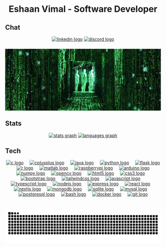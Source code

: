 <h1 align="center">Eshaan Vimal - Software Developer</h1>

###

<h2>Chat</h2>
<div align="center">
  <a href="https://www.linkedin.com/in/eshaan-vimal-47a939328/"><img src="https://raw.githubusercontent.com/maurodesouza/profile-readme-generator/master/src/assets/icons/social/linkedin/default.svg" width="52" height="40" alt="linkedin logo"  /></a>
  <a href="https://www.google.com/search?q=copy+my+discord+username%3A+97315729"><img src="https://raw.githubusercontent.com/maurodesouza/profile-readme-generator/master/src/assets/icons/social/discord/default.svg" width="52" height="40" alt="discord logo"  /></a>
</div>

###

<div align="center"><a href="#"><img align="center" height="40%" src="./code-gif.gif"></a></div>

###

<h2>Stats</h2>
<div align="center">
  <a href="#"><img src="https://github-readme-stats.vercel.app/api?username=eshaan-vimal&hide_title=false&hide_rank=false&show_icons=true&include_all_commits=true&count_private=true&disable_animations=false&theme=chartreuse-dark&locale=en&hide_border=false" height="150" alt="stats graph"  /></a>
  <a href="#"><img src="https://github-readme-stats.vercel.app/api/top-langs?username=eshaan-vimal&locale=en&hide_title=false&layout=compact&card_width=320&langs_count=5&theme=chartreuse-dark&hide_border=false" height="150" alt="languages graph"  />
</div></a>

###

<h2>Tech</h2>
<div align="center">
  <a href="#"><img src="https://cdn.jsdelivr.net/gh/devicons/devicon/icons/c/c-original.svg" height="40" alt="c logo" /></a>
  <img width="12" />
  <a href="#"><img src="https://cdn.jsdelivr.net/gh/devicons/devicon/icons/cplusplus/cplusplus-original.svg" height="40" alt="cplusplus logo" /></a>
  <img width="12" />
  <a href="#"><img src="https://cdn.jsdelivr.net/gh/devicons/devicon/icons/java/java-original.svg" height="40" alt="java logo" /></a>
  <img width="12" />
  <a href="#"><img src="https://cdn.jsdelivr.net/gh/devicons/devicon/icons/python/python-original.svg" height="40" alt="python logo" /></a>
  <img width="12" />
  <a href="#"><img src="https://cdn.jsdelivr.net/gh/devicons/devicon/icons/flask/flask-original.svg" height="40" alt="flask logo" /></a>
  <img width="12" />
  <a href="#"><img src="https://cdn.jsdelivr.net/gh/devicons/devicon/icons/r/r-original.svg" height="40" alt="r logo" /></a>
  <img width="12" />
  <a href="#"><img src="https://cdn.jsdelivr.net/gh/devicons/devicon/icons/matlab/matlab-original.svg" height="40" alt="matlab logo" /></a>
  <img width="12" />
  <a href="#"><img src="https://cdn.jsdelivr.net/gh/devicons/devicon/icons/raspberrypi/raspberrypi-original.svg" height="40" alt="raspberrypi logo" /></a>
  <img width="12" />
  <a href="#"><img src="https://cdn.jsdelivr.net/gh/devicons/devicon/icons/arduino/arduino-original.svg" height="40" alt="arduino logo" /></a>
  <img width="12" />
  <a href="#"><img src="https://cdn.jsdelivr.net/gh/devicons/devicon/icons/numpy/numpy-original.svg" height="40" alt="numpy logo" /></a>
  <img width="12" />
  <a href="#"><img src="https://cdn.jsdelivr.net/gh/devicons/devicon/icons/opencv/opencv-original.svg" height="40" alt="opencv logo" /></a>
  <img width="12" />
  <a href="#"><img src="https://cdn.jsdelivr.net/gh/devicons/devicon/icons/html5/html5-original.svg" height="40" alt="html5 logo" /></a>
  <img width="12" />
  <a href="#"><img src="https://cdn.jsdelivr.net/gh/devicons/devicon/icons/css3/css3-original.svg" height="40" alt="css3 logo" /></a>
  <img width="12" />
  <a href="#"><img src="https://cdn.jsdelivr.net/gh/devicons/devicon/icons/bootstrap/bootstrap-original.svg" height="40" alt="bootstrap logo" /></a>
  <img width="12" />
  <a href="#"><img src="https://cdn.jsdelivr.net/gh/devicons/devicon/icons/tailwindcss/tailwindcss-original-wordmark.svg" height="40" alt="tailwindcss logo" /></a>
  <img width="12" />
  <a href="#"><img src="https://cdn.jsdelivr.net/gh/devicons/devicon/icons/javascript/javascript-original.svg" height="40" alt="javascript logo" /></a>
  <img width="12" />
  <a href="#"><img src="https://cdn.jsdelivr.net/gh/devicons/devicon/icons/typescript/typescript-original.svg" height="40" alt="typescript logo" /></a>
  <img width="12" />
  <a href="#"><img src="https://cdn.jsdelivr.net/gh/devicons/devicon/icons/nodejs/nodejs-original.svg" height="40" alt="nodejs logo" /></a>
  <img width="12" />
  <a href="#"><img src="https://cdn.jsdelivr.net/gh/devicons/devicon/icons/express/express-original.svg" height="40" alt="express logo" /></a>
  <img width="12" />
  <a href="#"><img src="https://cdn.jsdelivr.net/gh/devicons/devicon/icons/react/react-original.svg" height="40" alt="react logo" /></a>
  <img width="12" />
  <a href="#"><img src="https://cdn.jsdelivr.net/gh/devicons/devicon/icons/nextjs/nextjs-original.svg" height="40" alt="nextjs logo" /></a>
  <img width="12" />
  <a href="#"><img src="https://cdn.jsdelivr.net/gh/devicons/devicon/icons/mongodb/mongodb-original.svg" height="40" alt="mongodb logo" /></a>
  <img width="12" />
  <a href="#"><img src="https://cdn.jsdelivr.net/gh/devicons/devicon/icons/sqlite/sqlite-original.svg" height="40" alt="sqlite logo" /></a>
  <img width="12" />
  <a href="#"><img src="https://cdn.jsdelivr.net/gh/devicons/devicon/icons/mysql/mysql-original.svg" height="40" alt="mysql logo" /></a>
  <img width="12" />
  <a href="#"><img src="https://cdn.jsdelivr.net/gh/devicons/devicon/icons/postgresql/postgresql-original.svg" height="40" alt="postgresql logo" /></a>
  <img width="12" />
  <a href="#"><img src="https://cdn.jsdelivr.net/gh/devicons/devicon/icons/bash/bash-original.svg" height="40" alt="bash logo" /></a>
  <img width="12" />
  <a href="#"><img src="https://cdn.jsdelivr.net/gh/devicons/devicon/icons/docker/docker-original.svg" height="40" alt="docker logo" /></a>
  <img width="12" />
  <a href="#"><img src="https://cdn.jsdelivr.net/gh/devicons/devicon/icons/git/git-original.svg" height="40" alt="git logo" /></a>
</div>

###

<br clear="both">

<img src="https://raw.githubusercontent.com/eshaan-vimal/eshaan-vimal/output/snake.svg" alt="Snake animation" />

###